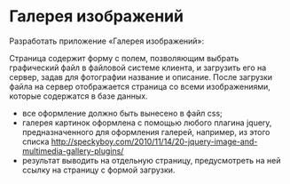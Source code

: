 # Галерея изображений

Разработать приложение «Галерея изображений»:

Страница содержит форму с полем, позволяющим выбрать графический файл в файловой системе клиента, и загрузить его на сервер, задав для фотографии название и описание. После загрузки файла на сервер отображается страница со всеми изображениями, которые содержатся в базе данных.

* все оформление должно быть вынесено в файл css;
* галерея картинок оформлена с помощью любого плагина jquery, предназначенного для оформления галерей, например, из этого списка http://speckyboy.com/2010/11/14/20-jquery-image-and-multimedia-gallery-plugins/
* результат выводить на отдельную страницу, предусмотреть на ней ссылку на страницу с формой загрузки.
